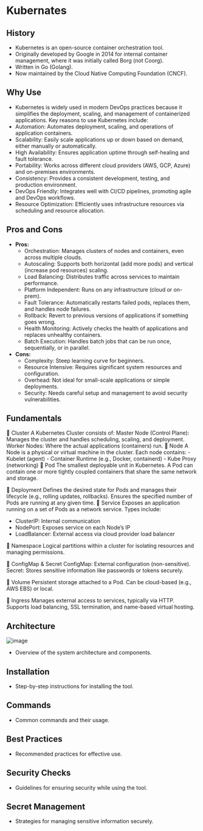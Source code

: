 # Kubernates

## History
- Kubernetes is an open-source container orchestration tool. 
- Originally developed by Google in 2014 for internal container management, where it was initially called Borg (not Coorg). 
- Written in Go (Golang).
- Now maintained by the Cloud Native Computing Foundation (CNCF).

## Why Use
- Kubernetes is widely used in modern DevOps practices because it simplifies the deployment, scaling, and management of containerized applications. Key reasons to use Kubernetes include:
- Automation: Automates deployment, scaling, and operations of application containers.
- Scalability: Easily scale applications up or down based on demand, either manually or automatically.
- High Availability: Ensures application uptime through self-healing and fault tolerance.
- Portability: Works across different cloud providers (AWS, GCP, Azure) and on-premises environments.
- Consistency: Provides a consistent development, testing, and production environment.
- DevOps Friendly: Integrates well with CI/CD pipelines, promoting agile and DevOps workflows.
- Resource Optimization: Efficiently uses infrastructure resources via scheduling and resource allocation.
  
## Pros and Cons
- **Pros:**
  - Orchestration: Manages clusters of nodes and containers, even across multiple clouds.
  - Autoscaling: Supports both horizontal (add more pods) and vertical (increase pod resources) scaling.
  -  Load Balancing: Distributes traffic across services to maintain performance.
  - Platform Independent: Runs on any infrastructure (cloud or on-prem).
  - Fault Tolerance: Automatically restarts failed pods, replaces them, and handles node failures.
  - Rollback: Revert to previous versions of applications if something goes wrong.
  - Health Monitoring: Actively checks the health of applications and replaces unhealthy containers.
  - Batch Execution: Handles batch jobs that can be run once, sequentially, or in parallel.
- **Cons:**
  - Complexity: Steep learning curve for beginners.
  - Resource Intensive: Requires significant system resources and configuration.
  - Overhead: Not ideal for small-scale applications or simple deployments.
  - Security: Needs careful setup and management to avoid security vulnerabilities.

## Fundamentals
🔹 Cluster
    A Kubernetes Cluster consists of:
    Master Node (Control Plane): Manages the cluster and handles scheduling, scaling, and deployment.
    Worker Nodes: Where the actual applications (containers) run.
🔹 Node
    A Node is a physical or virtual machine in the cluster.
    Each node contains:
    - Kubelet (agent)
    - Container Runtime (e.g., Docker, containerd)
    - Kube Proxy (networking)
🔹 Pod
    The smallest deployable unit in Kubernetes.
    A Pod can contain one or more tightly coupled containers that share the same network and storage.
    
🔹 Deployment
  Defines the desired state for Pods and manages their lifecycle (e.g., rolling updates, rollbacks).
  Ensures the specified number of Pods are running at any given time.
🔹 Service
  Exposes an application running on a set of Pods as a network service.
  Types include:
  - ClusterIP: Internal communication
  - NodePort: Exposes service on each Node’s IP
  - LoadBalancer: External access via cloud provider load balancer

🔹 Namespace
  Logical partitions within a cluster for isolating resources and managing permissions.

🔹 ConfigMap & Secret
  ConfigMap: External configuration (non-sensitive).
  Secret: Stores sensitive information like passwords or tokens securely.

🔹 Volume
  Persistent storage attached to a Pod.
  Can be cloud-based (e.g., AWS EBS) or local.

🔹 Ingress
  Manages external access to services, typically via HTTP.
  Supports load balancing, SSL termination, and name-based virtual hosting.

## Architecture
![image](https://github.com/user-attachments/assets/9e8b19c6-7fe1-40c9-b499-c5b7d4103544)

- Overview of the system architecture and components.

## Installation
- Step-by-step instructions for installing the tool.

## Commands
- Common commands and their usage.

## Best Practices
- Recommended practices for effective use.

## Security Checks
- Guidelines for ensuring security while using the tool.

## Secret Management
- Strategies for managing sensitive information securely.
